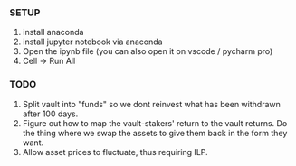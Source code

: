 ### SETUP

1. install anaconda
2. install jupyter notebook via anaconda
3. Open the ipynb file (you can also open it on vscode / pycharm pro)
4. Cell -> Run All

### TODO

1. Split vault into "funds" so we dont reinvest what has been withdrawn after 100 days. 
2. Figure out how to map the vault-stakers' return to the vault returns. Do the thing where we swap the assets to give them back in the form they want.
3. Allow asset prices to fluctuate, thus requiring ILP.